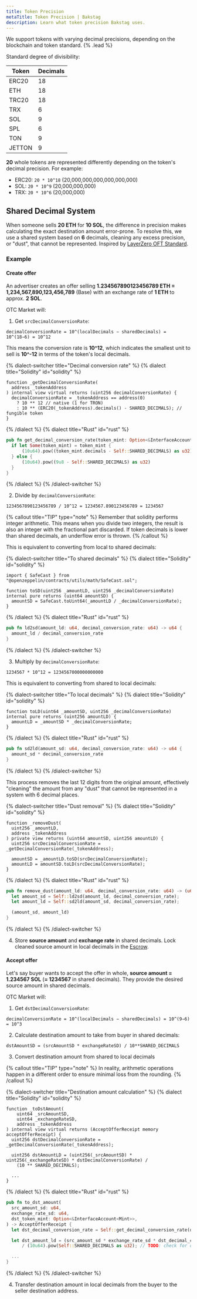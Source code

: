 ```yaml
---
title: Token Precision
metaTitle: Token Precision | Bakstag
description: Learn what token precision Bakstag uses.
---
```


We support tokens with varying decimal precisions, depending on the blockchain and token standard. {% .lead %}

Standard degree of divisibility:

| **Token** | **Decimals** |
|-----------|--------------|
| ERC20     | 18           |
| ETH       | 18           |
| TRC20     | 18           |
| TRX       | 6            |
| SOL       | 9            |
| SPL       | 6            |
| TON       | 9            |
| JETTON    | 9            |



**20** whole tokens are represented differently depending on the token's decimal precision. For example:
- ERC20: `20 * 10^18` (20,000,000,000,000,000,000)
- SOL: `20 * 10^9` (20,000,000,000)
- TRX: `20 * 10^6` (20,000,000)

## Shared Decimal System

When someone sells **20 ETH** for **10 SOL**, the difference in precision makes calculating the exact destination amount error-prone. To resolve this, we use a shared system based on **6** decimals, cleaning any excess precision, or "dust", that cannot be represented. Inspired by [LayerZero OFT Standard](https://docs.layerzero.network/v2/developers/evm/oft/quickstart#token-transfer-precision).


### Example

#### Create offer

An advertiser creates an offer selling **1.234567890123456789 ETH = 1,234,567,890,123,456,789** (Base) with an exchange rate of **1 ETH** to approx. **2 SOL**.

OTC Market will:

1. Get `srcDecimalConversionRate`:

```
decimalConversionRate = 10^(localDecimals − sharedDecimals) = 10^(18−6) = 10^12
```

This means the conversion rate is **10^12**, which indicates the smallest unit to sell is **10^-12** in terms of the token's local decimals.

{% dialect-switcher title="Decimal conversion rate" %}
{% dialect title="Solidity" id="solidity" %}
```solidity
function _getDecimalConversionRate(
  address _tokenAddress
) internal view virtual returns (uint256 decimalConversionRate) {
  decimalConversionRate = _tokenAddress == address(0)
    ? 10 ** 12 // native (1 for TRON)
    : 10 ** (ERC20(_tokenAddress).decimals() - SHARED_DECIMALS); // fungible token
}
```
{% /dialect %}
{% dialect title="Rust" id="rust" %}
```rust
pub fn get_decimal_conversion_rate(token_mint: Option<&InterfaceAccount<Mint>>) -> u64 {
  if let Some(token_mint) = token_mint {
      (10u64).pow((token_mint.decimals - Self::SHARED_DECIMALS) as u32)
  } else {
      (10u64).pow((9u8 - Self::SHARED_DECIMALS) as u32)
  }
}
```
{% /dialect %}
{% /dialect-switcher %}

2. Divide by `decimalConversionRate`:
```
1234567890123456789 / 10^12 = 1234567.890123456789 = 1234567
```

{% callout title="TIP" type="note" %}
Remember that solidity performs integer arithmetic. This means when you divide two integers, the result is also an integer with the fractional part discarded. If token decimals is lower than shared decimals, an underflow error is thrown.
{% /callout %}

This is equivalent to converting from local to shared decimals:

{% dialect-switcher title="To shared decimals" %}
{% dialect title="Solidity" id="solidity" %}
```solidity
import { SafeCast } from "@openzeppelin/contracts/utils/math/SafeCast.sol";

function toSD(uint256 _amountLD, uint256 _decimalConversionRate) internal pure returns (uint64 amountSD) {
  amountSD = SafeCast.toUint64(_amountLD / _decimalConversionRate);
}
```
{% /dialect %}
{% dialect title="Rust" id="rust" %}
```rust
pub fn ld2sd(amount_ld: u64, decimal_conversion_rate: u64) -> u64 {
  amount_ld / decimal_conversion_rate
}
```
{% /dialect %}
{% /dialect-switcher %}

3. Multiply by `decimalConversionRate`:
```
1234567 * 10^12 = 1234567000000000000
```

This is equivalent to converting from shared to local decimals:

{% dialect-switcher title="To local decimals" %}
{% dialect title="Solidity" id="solidity" %}
```solidity
function toLD(uint64 _amountSD, uint256 _decimalConversionRate) internal pure returns (uint256 amountLD) {
  amountLD = _amountSD * _decimalConversionRate;
}
```
{% /dialect %}
{% dialect title="Rust" id="rust" %}
```rust
pub fn sd2ld(amount_sd: u64, decimal_conversion_rate: u64) -> u64 {
  amount_sd * decimal_conversion_rate
}
```
{% /dialect %}
{% /dialect-switcher %}

This process removes the last 12 digits from the original amount, effectively "cleaning" the amount from any "dust" that cannot be represented in a system with 6 decimal places.

{% dialect-switcher title="Dust removal" %}
{% dialect title="Solidity" id="solidity" %}
```solidity
function _removeDust(
  uint256 _amountLD,
  address _tokenAddress
) private view returns (uint64 amountSD, uint256 amountLD) {
  uint256 srcDecimalConversionRate = _getDecimalConversionRate(_tokenAddress);

  amountSD = _amountLD.toSD(srcDecimalConversionRate);
  amountLD = amountSD.toLD(srcDecimalConversionRate);
}
```
{% /dialect %}
{% dialect title="Rust" id="rust" %}
```rust
pub fn remove_dust(amount_ld: u64, decimal_conversion_rate: u64) -> (u64, u64) {
  let amount_sd = Self::ld2sd(amount_ld, decimal_conversion_rate);
  let amount_ld = Self::sd2ld(amount_sd, decimal_conversion_rate);

  (amount_sd, amount_ld)
}
```
{% /dialect %}
{% /dialect-switcher %}

4. Store **source amount** and **exchange rate** in shared decimals. Lock cleaned source amount in local decimals in the [Escrow](/).

#### Accept offer

Let's say buyer wants to accept the offer in whole, **source amount = 1.234567 SOL** (**= 1234567** in shared decimals).
They provide the desired source amount in shared decimals.

OTC Market will:

1. Get `dstDecimalConversionRate`:
```
decimalConversionRate = 10^(localDecimals − sharedDecimals) = 10^(9−6) = 10^3
```

2. Calculate destination amount to take from buyer in shared decimals:
```
dstAmountSD = (srcAmountSD * exchangeRateSD) / 10**SHARED_DECIMALS
```

3. Convert destination amount from shared to local decimals

{% callout title="TIP" type="note" %}
In reality, arithmetic operations happen in a different order to ensure minimal loss from the rounding.
{% /callout %}

{% dialect-switcher title="Destination amount calculation" %}
{% dialect title="Solidity" id="solidity" %}
```solidity
function _toDstAmount(
    uint64 _srcAmountSD,
    uint64 _exchangeRateSD,
    address _tokenAddress
) internal view virtual returns (AcceptOfferReceipt memory acceptOfferReceipt) {
  uint256 dstDecimalConversionRate = _getDecimalConversionRate(_tokenAddress);

  uint256 dstAmountLD = (uint256(_srcAmountSD) * uint256(_exchangeRateSD) * dstDecimalConversionRate) /
    (10 ** SHARED_DECIMALS);

  ...
}
```
{% /dialect %}
{% dialect title="Rust" id="rust" %}
```rust
pub fn to_dst_amount(
  src_amount_sd: u64,
  exchange_rate_sd: u64,
  dst_token_mint: Option<&InterfaceAccount<Mint>>,
) -> AcceptOfferReceipt {
  let dst_decimal_conversion_rate = Self::get_decimal_conversion_rate(dst_token_mint);

  let dst_amount_ld = (src_amount_sd * exchange_rate_sd * dst_decimal_conversion_rate)
      / (10u64).pow(Self::SHARED_DECIMALS as u32); // TODO: check for overflow

  ...
}
```
{% /dialect %}
{% /dialect-switcher %}

4. Transfer destination amount in local decimals from the buyer to the seller destination address.